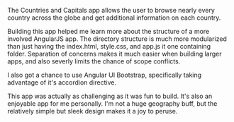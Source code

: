 The Countries and Capitals app allows the user to browse nearly every country across the globe and get additional information on each country.

Building this app helped me learn more about the structure of a more involved AngularJS app. The directory structure is much more modularized than just having the index.html, style.css, and app.js it one containing folder. Separation of concerns makes it much easier when building larger apps, and also severly limits the chance of scope conflicts.

I also got a chance to use Angular UI Bootstrap, specifically taking advantage of it's accordion directive.

This app was actually as challenging as it was fun to build. It's also an enjoyable app for me personally. I'm not a huge geography buff, but the relatively simple but sleek design makes it a joy to peruse.
